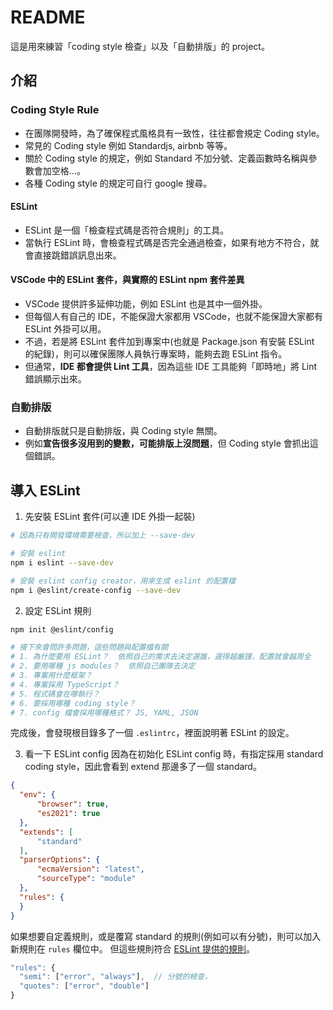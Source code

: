 # README 
這是用來練習「coding style 檢查」以及「自動排版」的 project。

## 介紹
### Coding Style Rule
* 在團隊開發時，為了確保程式風格具有一致性，往往都會規定 Coding style。
* 常見的 Coding style 例如 Standardjs, airbnb 等等。
* 關於 Coding style 的規定，例如 Standard 不加分號、定義函數時名稱與參數會加空格...。
* 各種 Coding style 的規定可自行 google 搜尋。

#### ESLint
* ESLint 是一個「檢查程式碼是否符合規則」的工具。
* 當執行 ESLint 時，會檢查程式碼是否完全通過檢查，如果有地方不符合，就會直接跳錯誤訊息出來。

#### VSCode 中的 ESLint 套件，與實際的 ESLint npm 套件差異
* VSCode 提供許多延伸功能，例如 ESLint 也是其中一個外掛。
* 但每個人有自己的 IDE，不能保證大家都用 VSCode，也就不能保證大家都有 ESLint 外掛可以用。
* 不過，若是將 ESLint 套件加到專案中(也就是 Package.json 有安裝 ESLint 的紀錄)，則可以確保團隊人員執行專案時，能夠去跑 ESLint 指令。
* 但通常，**IDE 都會提供 Lint 工具**，因為這些 IDE 工具能夠「即時地」將 Lint 錯誤顯示出來。

### 自動排版
* 自動排版就只是自動排版，與 Coding style 無關。
* 例如**宣告很多沒用到的變數，可能排版上沒問題**，但 Coding style 會抓出這個錯誤。

## 導入 ESLint
1. 先安裝 ESLint 套件(可以連 IDE 外掛一起裝)
  ```bash
  # 因為只有開發環境需要檢查，所以加上 --save-dev

  # 安裝 eslint
  npm i eslint --save-dev

  # 安裝 eslint config creator，用來生成 eslint 的配置檔
  npm i @eslint/create-config --save-dev
  ```

2. 設定 ESLint 規則
  ```bash
  npm init @eslint/config

  # 接下來會問許多問題，這些問題與配置檔有關
  # 1. 為什麼要用 ESLint？  依照自己的需求去決定選誰，選得越嚴謹，配置就會越周全
  # 2. 要用哪種 js modules？  依照自己團隊去決定
  # 3. 專案用什麼框架？
  # 4. 專案採用 TypeScript？
  # 5. 程式碼會在哪執行？
  # 6. 要採用哪種 coding style？
  # 7. config 檔會採用哪種格式？ JS, YAML, JSON
  ```
  完成後，會發現根目錄多了一個 `.eslintrc`，裡面說明著 ESLint 的設定。

3. 看一下 ESLint config
  因為在初始化 ESLint config 時，有指定採用 standard coding style，因此會看到 extend 那邊多了一個 standard。
  ```json
  {
    "env": {
        "browser": true,
        "es2021": true
    },
    "extends": [
        "standard"
    ],
    "parserOptions": {
        "ecmaVersion": "latest",
        "sourceType": "module"
    },
    "rules": {
    }
  }
  ```

  如果想要自定義規則，或是覆寫 standard 的規則(例如可以有分號)，則可以加入新規則在 `rules` 欄位中。
  但這些規則符合 [ESLint 提供的規則](https://eslint.org/docs/rules/)。
  ```js
  "rules": {
    "semi": ["error", "always"],  // 分號的檢查，
    "quotes": ["error", "double"]
  }
  ```
